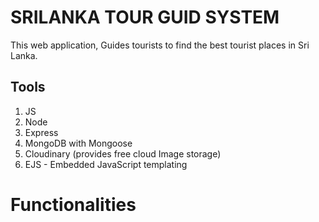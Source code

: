# SRILANKA TOUR GUID SYSTEM

This web application, Guides tourists to find the best tourist places in Sri Lanka.

## Tools 
1. JS
2. Node
3. Express
4. MongoDB with Mongoose
5. Cloudinary (provides free cloud Image storage)
6. EJS - Embedded JavaScript templating

# Functionalities

